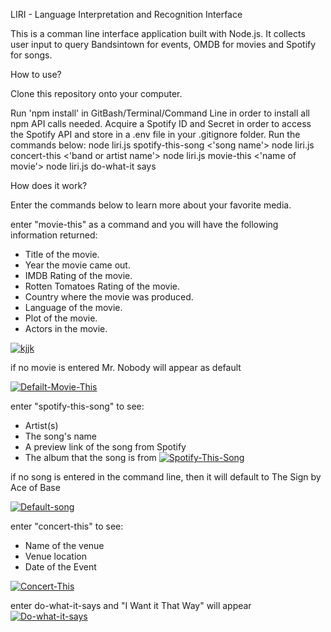 

LIRI - Language Interpretation and Recognition Interface

This is a comman line interface application built with Node.js. It collects user input to query Bandsintown for events, OMDB for movies and Spotify for songs.

How to use?

Clone this repository onto your computer.

Run 'npm install' in GitBash/Terminal/Command Line in order to install all npm API calls needed.
Acquire a Spotify ID and Secret in order to access the Spotify API and store in a .env file in your .gitignore folder.
Run the commands below:
node liri.js spotify-this-song <'song name'>
node liri.js concert-this <'band or artist name'>
node liri.js movie-this <'name of movie'>
node liri.js do-what-it says

How does it work?

Enter the commands below to learn more about your favorite media.

enter "movie-this" as a command and you will have the following information returned:

   * Title of the movie.
   * Year the movie came out.
   * IMDB Rating of the movie.
   * Rotten Tomatoes Rating of the movie.
   * Country where the movie was produced.
   * Language of the movie.
   * Plot of the movie.
   * Actors in the movie.
   
[![kjjk](https://i.imgur.com/wHK6EvZ.jpg "kjjk")](https://i.imgur.com/wHK6EvZ.jpg "kjjk")

if no movie is entered Mr. Nobody will appear as default

[![Defailt-Movie-This](https://i.imgur.com/SwUsqu1.jpg "Defailt-Movie-This")](https://i.imgur.com/SwUsqu1.jpgp:// "Defailt-Movie-This")


enter "spotify-this-song" to see:

   * Artist(s)
   * The song's name
   * A preview link of the song from Spotify
   * The album that the song is from
[![Spotify-This-Song](https://i.imgur.com/xO55wcP.jpg "Spotify-This-Song")](https://i.imgur.com/xO55wcP.jpg "Spotify-This-Song")

if no song is entered in the command line, then it will default to The Sign by Ace of Base

[![Default-song](https://i.imgur.com/aqnjDqy.jpg "Default-song")](https://i.imgur.com/aqnjDqy.jpg "Default-song")


enter "concert-this" to see:
   * Name of the venue
   * Venue location
   * Date of the Event 

[![Concert-This](https://i.imgur.com/5j2bDUW.jpg "Concert-This")](https://i.imgur.com/5j2bDUW.jpg "Concert-This")

enter do-what-it-says  and "I Want it That Way" will appear
[![Do-what-it-says](https://i.imgur.com/PeuoycT.jpg "Do-what-it-says")](https://i.imgur.com/PeuoycT.jpg "Do-what-it-says")
